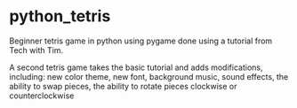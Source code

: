 # python_tetris
Beginner tetris game in python using pygame done using a tutorial from Tech with Tim.

A second tetris game takes the basic tutorial and adds modifications, including: 
new color theme, new font, background music, sound effects, 
the ability to swap pieces, the ability to rotate pieces clockwise or counterclockwise
